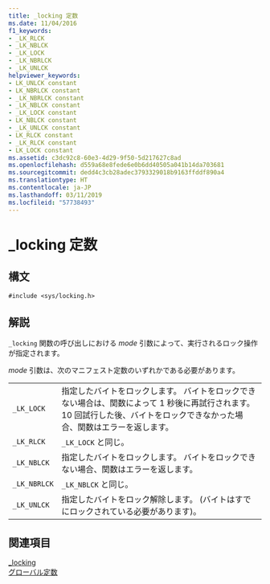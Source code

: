 ```yaml
---
title: _locking 定数
ms.date: 11/04/2016
f1_keywords:
- _LK_RLCK
- _LK_NBLCK
- _LK_LOCK
- _LK_NBRLCK
- _LK_UNLCK
helpviewer_keywords:
- LK_UNLCK constant
- LK_NBRLCK constant
- _LK_NBRLCK constant
- _LK_NBLCK constant
- _LK_LOCK constant
- LK_NBLCK constant
- _LK_UNLCK constant
- LK_RLCK constant
- _LK_RLCK constant
- LK_LOCK constant
ms.assetid: c3dc92c8-60e3-4d29-9f50-5d217627c8ad
ms.openlocfilehash: d559a68e8fede6e0b6dd40505a041b14da703681
ms.sourcegitcommit: dedd4c3cb28adec3793329018b9163ffddf890a4
ms.translationtype: HT
ms.contentlocale: ja-JP
ms.lasthandoff: 03/11/2019
ms.locfileid: "57738493"
---
```

# <a name="locking-constants"></a>_locking 定数

## <a name="syntax"></a>構文

```
#include <sys/locking.h>
```

## <a name="remarks"></a>解説

`_locking` 関数の呼び出しにおける *mode* 引数によって、実行されるロック操作が指定されます。

*mode* 引数は、次のマニフェスト定数のいずれかである必要があります。

|||
|-|-|
| `_LK_LOCK`  | 指定したバイトをロックします。 バイトをロックできない場合は、関数によって 1 秒後に再試行されます。 10 回試行した後、バイトをロックできなかった場合、関数はエラーを返します。  |
| `_LK_RLCK`  | `_LK_LOCK` と同じ。  |
|`_LK_NBLCK`  | 指定したバイトをロックします。 バイトをロックできない場合、関数はエラーを返します。  |
| `_LK_NBRLCK`  | `_LK_NBLCK` と同じ。  |
| `_LK_UNLCK`  | 指定したバイトをロック解除します。 (バイトはすでにロックされている必要があります)。  |

## <a name="see-also"></a>関連項目

[_locking](../c-runtime-library/reference/locking.md)<br/>
[グローバル定数](../c-runtime-library/global-constants.md)
